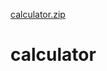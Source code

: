 [calculator.zip](https://github.com/pratik8235/calculator/files/7021800/calculator.zip)
# calculator

